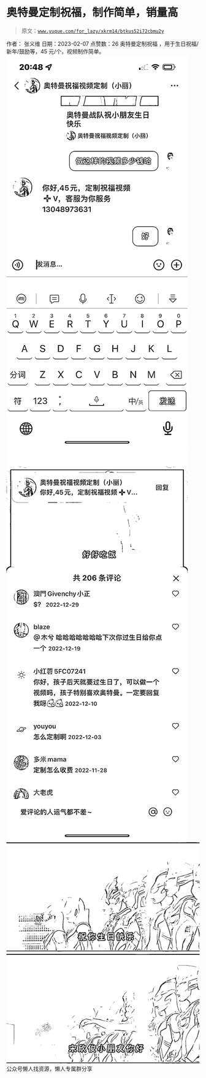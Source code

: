 # 奥特曼定制祝福，制作简单，销量高

> 原文：[`www.yuque.com/for_lazy/xkrm14/btkus52i72cbmu2y`](https://www.yuque.com/for_lazy/xkrm14/btkus52i72cbmu2y)

<ne-p id="ucccf8e06" data-lake-id="ucccf8e06"><ne-text id="u9e99c256">作者： 张义维</ne-text></ne-p> <ne-p id="u707c3e6f" data-lake-id="u707c3e6f"><ne-text id="uadef1a95">日期：2023-02-07</ne-text></ne-p> <ne-p id="uc06f7642" data-lake-id="uc06f7642"><ne-text id="u2ade3800">点赞数：</ne-text><ne-text id="u5a58e8ca" ne-bold="true">26</ne-text></ne-p> <ne-hole id="uffff8998" data-lake-id="uffff8998"><ne-card data-card-name="hr" data-card-type="block" id="Sf3N9" data-event-boundary="card"><ne-p id="uad1d588f" data-lake-id="uad1d588f"><ne-text id="u89965b2b">奥特曼定制祝福 ，用于生日祝福/新年/鼓励等，45 元/个，视频制作简单。</ne-text></ne-p> <ne-p id="u03b92c77" data-lake-id="u03b92c77"><ne-card data-card-name="image" data-card-type="inline" id="yFbFM" data-event-boundary="card">![](img/0e3591f46243209e897680f48a6e5475.png)</ne-card></ne-p> <ne-p id="u8d44aae0" data-lake-id="u8d44aae0"><ne-card data-card-name="image" data-card-type="inline" id="LEcV6" data-event-boundary="card">![](img/fb42d42084b759c1d7038f156344a9e6.png)</ne-card></ne-p> <ne-p id="u1c9aeeeb" data-lake-id="u1c9aeeeb"><ne-card data-card-name="image" data-card-type="inline" id="XbrvO" data-event-boundary="card">![](img/59587e4443bbbaed2cc277f20afd1e21.png)</ne-card></ne-p> <ne-p id="ucba6c7b5" data-lake-id="ucba6c7b5"><ne-card data-card-name="image" data-card-type="inline" id="SILYQ" data-event-boundary="card">![](img/f3fa10c702217f5fe3ad9d6f13d804f8.png)</ne-card></ne-p> <ne-hole id="u8971237b" data-lake-id="u8971237b"><ne-card data-card-name="hr" data-card-type="block" id="DssBi" data-event-boundary="card"><ne-p id="u6ac07ff8" data-lake-id="u6ac07ff8"><ne-text id="ue8698f3a">公众号懒人找资源，懒人专属群分享</ne-text></ne-p></ne-card></ne-hole></ne-card></ne-hole>